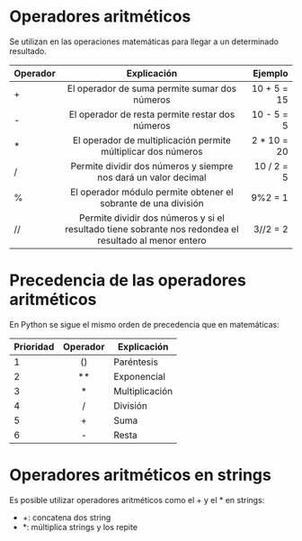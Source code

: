# Operadores aritméticos

Se utilizan en las operaciones matemáticas para llegar a un determinado resultado.

| Operador |                                              Explicación                                               |      Ejemplo |
| :------- | :----------------------------------------------------------------------------------------------------: | -----------: |
| +        |                             El operador de suma permite sumar dos números                              |  10 + 5 = 15 |
| -        |                            El operador de resta permite restar dos números                             |   10 - 5 = 5 |
| \*       |                     El operador de multiplicación permite múltiplicar dos números                      | 2 \* 10 = 20 |
| /        |                    Permite dividir dos números y siempre nos dará un valor decimal                     |   10 / 2 = 5 |
| %        |                     El operador módulo permite obtener el sobrante de una división                     |      9%2 = 1 |
| //       | Permite dividir dos números y si el resultado tiene sobrante nos redondea el resultado al menor entero |     3//2 = 2 |

# Precedencia de las operadores aritméticos

En Python se sigue el mismo orden de precedencia que en matemáticas:

| Prioridad | Operador | Explicación    |
| :-------- | :------: | -------------- |
| 1         |    ()    | Paréntesis     |
| 2         |   \*\*   | Exponencial    |
| 3         |    \*    | Multiplicación |
| 4         |    /     | División       |
| 5         |    +     | Suma           |
| 6         |    -     | Resta          |

# Operadores aritméticos en strings

Es posible utilizar operadores aritméticos como el + y el \* en strings:

- +: concatena dos string
- \*: múltiplica strings y los repite
